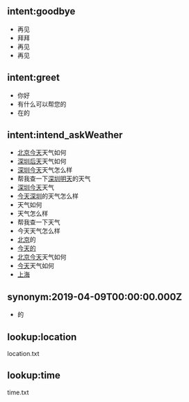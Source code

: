 ## intent:goodbye
- 再见
- 拜拜
- 再见
- 再见

## intent:greet
- 你好
- 有什么可以帮您的
- 在的

## intent:intend_askWeather
- [北京](location)[今天](time)天气如何
- [深圳](location)[后天](time)天气如何
- [深圳](location)[今天](time)天气怎么样
- 帮我查一下[深圳](location)[明天](time)的天气
- [深圳](location)[今天](time)天气
- [今天](time)[深圳](location)的天气怎么样
- 天气如何
- 天气怎么样
- 帮我查一下天气
- 今天天气怎么样
- [北京](location)的
- [今天](time)[的](time:2019-04-09T00:00:00.000Z)
- [北京](location)[今天](time)天气如何
- [今天](time)天气如何
- [上海](location)

## synonym:2019-04-09T00:00:00.000Z
- 的

## lookup:location
  location.txt

## lookup:time
  time.txt
